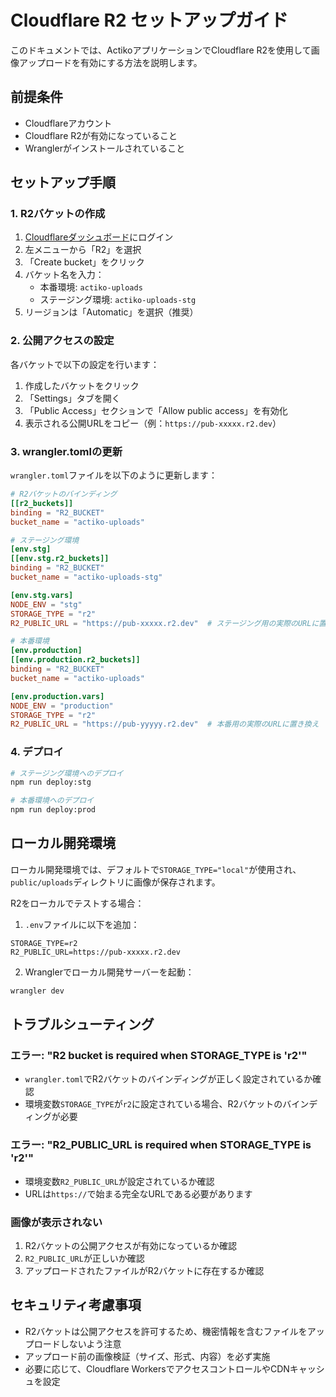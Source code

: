 # Cloudflare R2 セットアップガイド

このドキュメントでは、ActikoアプリケーションでCloudflare R2を使用して画像アップロードを有効にする方法を説明します。

## 前提条件

- Cloudflareアカウント
- Cloudflare R2が有効になっていること
- Wranglerがインストールされていること

## セットアップ手順

### 1. R2バケットの作成

1. [Cloudflareダッシュボード](https://dash.cloudflare.com/)にログイン
2. 左メニューから「R2」を選択
3. 「Create bucket」をクリック
4. バケット名を入力：
   - 本番環境: `actiko-uploads`
   - ステージング環境: `actiko-uploads-stg`
5. リージョンは「Automatic」を選択（推奨）

### 2. 公開アクセスの設定

各バケットで以下の設定を行います：

1. 作成したバケットをクリック
2. 「Settings」タブを開く
3. 「Public Access」セクションで「Allow public access」を有効化
4. 表示される公開URLをコピー（例：`https://pub-xxxxx.r2.dev`）

### 3. wrangler.tomlの更新

`wrangler.toml`ファイルを以下のように更新します：

```toml
# R2バケットのバインディング
[[r2_buckets]]
binding = "R2_BUCKET"
bucket_name = "actiko-uploads"

# ステージング環境
[env.stg]
[[env.stg.r2_buckets]]
binding = "R2_BUCKET"
bucket_name = "actiko-uploads-stg"

[env.stg.vars]
NODE_ENV = "stg"
STORAGE_TYPE = "r2"
R2_PUBLIC_URL = "https://pub-xxxxx.r2.dev"  # ステージング用の実際のURLに置き換え

# 本番環境
[env.production]
[[env.production.r2_buckets]]
binding = "R2_BUCKET"
bucket_name = "actiko-uploads"

[env.production.vars]
NODE_ENV = "production"
STORAGE_TYPE = "r2"
R2_PUBLIC_URL = "https://pub-yyyyy.r2.dev"  # 本番用の実際のURLに置き換え
```

### 4. デプロイ

```bash
# ステージング環境へのデプロイ
npm run deploy:stg

# 本番環境へのデプロイ
npm run deploy:prod
```

## ローカル開発環境

ローカル開発環境では、デフォルトで`STORAGE_TYPE="local"`が使用され、`public/uploads`ディレクトリに画像が保存されます。

R2をローカルでテストする場合：

1. `.env`ファイルに以下を追加：
```env
STORAGE_TYPE=r2
R2_PUBLIC_URL=https://pub-xxxxx.r2.dev
```

2. Wranglerでローカル開発サーバーを起動：
```bash
wrangler dev
```

## トラブルシューティング

### エラー: "R2 bucket is required when STORAGE_TYPE is 'r2'"

- `wrangler.toml`でR2バケットのバインディングが正しく設定されているか確認
- 環境変数`STORAGE_TYPE`が`r2`に設定されている場合、R2バケットのバインディングが必要

### エラー: "R2_PUBLIC_URL is required when STORAGE_TYPE is 'r2'"

- 環境変数`R2_PUBLIC_URL`が設定されているか確認
- URLは`https://`で始まる完全なURLである必要があります

### 画像が表示されない

1. R2バケットの公開アクセスが有効になっているか確認
2. `R2_PUBLIC_URL`が正しいか確認
3. アップロードされたファイルがR2バケットに存在するか確認

## セキュリティ考慮事項

- R2バケットは公開アクセスを許可するため、機密情報を含むファイルをアップロードしないよう注意
- アップロード前の画像検証（サイズ、形式、内容）を必ず実施
- 必要に応じて、Cloudflare WorkersでアクセスコントロールやCDNキャッシュを設定
